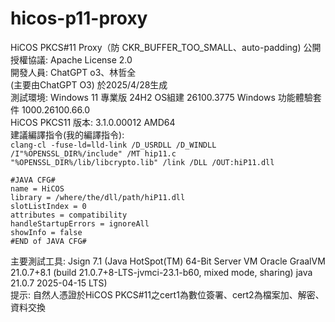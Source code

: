 # hicos-p11-proxy
HiCOS PKCS#11 Proxy（防 CKR_BUFFER_TOO_SMALL、auto-padding)
公開授權協議: Apache License 2.0 <br />
開發人員: ChatGPT o3、林哲全 <br />
(主要由ChatGPT O3) 於2025/4/28生成 <br />
測試環境: Windows 11 專業版 24H2 OS組建 26100.3775 Windows 功能體驗套件 1000.26100.66.0 <br />
HiCOS PKCS11 版本: 3.1.0.00012 AMD64 <br />
建議編譯指令(我的編譯指令): <br />
`clang-cl -fuse-ld=lld-link /D_USRDLL /D_WINDLL /I"%OPENSSL_DIR%/include" /MT hip11.c "%OPENSSL_DIR%/lib/libcrypto.lib" /link /DLL /OUT:hiP11.dll `<br />
```
#JAVA CFG#
name = HiCOS
library = /where/the/dll/path/hiP11.dll
slotListIndex = 0
attributes = compatibility
handleStartupErrors = ignoreAll
showInfo = false
#END of JAVA CFG#
```
主要測試工具: Jsign 7.1 (Java HotSpot(TM) 64-Bit Server VM Oracle GraalVM 21.0.7+8.1 (build 21.0.7+8-LTS-jvmci-23.1-b60, mixed mode, sharing) java 21.0.7 2025-04-15 LTS) <br />
提示: 自然人憑證於HiCOS PKCS#11之cert1為數位簽署、cert2為檔案加、解密、資料交換
